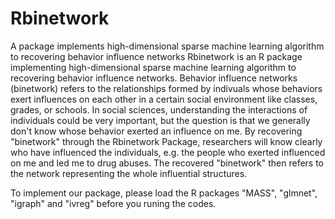 # Rbinetwork
A package implements high-dimensional sparse machine learning algorithm to recovering behavior influence networks
Rbinetwork is an R package implementing high-dimensional sparse machine learning algorithm to recovering behavior influence networks. Behavior influence networks (binetwork) refers to the relationships formed by indivuals whose behaviors exert influences on each other in a certain social environment like classes, grades, or schools. In social sciences, understanding the interactions of individuals could be very important, but the question is that we generally don't know whose behavior exerted an influence on me. By recovering "binetwork" through the Rbinetwork Package, researchers will know clearly who have influenced the individuals, e.g. the people who exerted influenced on me and led me to drug abuses. The recovered "binetwork" then refers to the network representing the whole influential structures.

To implement our package, please load the R packages "MASS", "glmnet", "igraph" and "ivreg" before you runing the codes.
